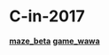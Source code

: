 # C-in-2017
**[maze_beta](https://github.com/OrionPaxxx/C-in-2017/blob/master/game_maze/maze_beta.cpp)**
**[game_wawa](https://github.com/OrionPaxxx/C-in-2017/tree/master/game_wawa)**
